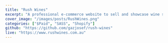 ```yaml
---
title: "Rush Wines"
excerpt: "A professional e-commerce website to sell and showcase wine stock for Rush Wines."
cover_image: "/images/posts/RushWines.png"
categories: ["$Paid", "SASS", "Shopify"]
github: "https://github.com/gazjosef/rush-wines"
live: "https://www.rushwines.com.au"
---
```

